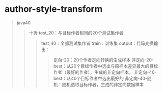 # author-style-transform
> java40
>> 十折
  test_20：与目标作者相同的20个测试集作者
>>>  test_40：全部测试集作者
>>>  train：训练集
>>>  output：代码变换输出：
>>>> 定向-20：20个作者定向转换的生成样本
>>>> 非定向-20-best：从20个目标作者中选出与原样本差异最大的目标作者（最好的作者），生成的非定向样本。
>>>> 非定向-40-best：从40个目标作者中选出最好的
>>>> 非定向-40-随机：随机选取目标作者，生成的非定向数据样本
